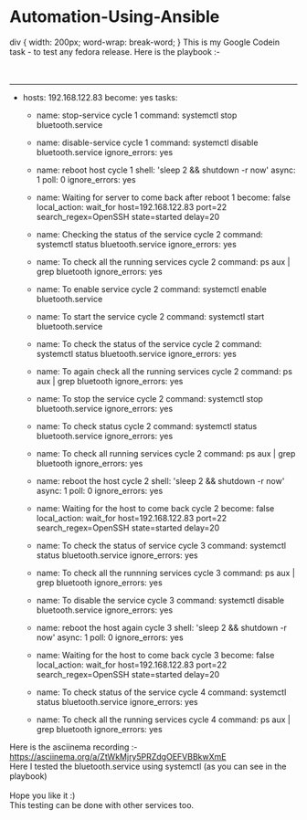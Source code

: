# Automation-Using-Ansible
<head>
div {
    width: 200px;
    word-wrap: break-word;
}
</head>
This is my Google Codein task - to test any fedora release. Here is the playbook :-<br><br><br>

---
- hosts: 192.168.122.83
  become: yes
  tasks:

  - name: stop-service cycle 1
    command: systemctl stop bluetooth.service


  - name: disable-service cycle 1
    command: systemctl disable bluetooth.service
    ignore_errors: yes

  - name: reboot host cycle 1
    shell: 'sleep 2 && shutdown -r now'
    async: 1
    poll: 0
    ignore_errors: yes


  - name: Waiting for server to come back after reboot 1
    become: false
    local_action: wait_for host=192.168.122.83  port=22  search_regex=OpenSSH  state=started  delay=20
  

  - name: Checking the status of the service cycle 2
    command: systemctl status bluetooth.service
    ignore_errors: yes


  - name: To check all the running services cycle 2
    command: ps aux | grep bluetooth
    ignore_errors: yes

  - name: To enable service cycle 2
    command: systemctl enable bluetooth.service


  - name: To start the service cycle 2
    command: systemctl start bluetooth.service


  - name: To check the status of the service cycle 2
    command: systemctl status bluetooth.service
    ignore_errors: yes


  - name: To again check all the running services cycle 2
    command: ps aux | grep bluetooth
    ignore_errors: yes

  - name: To stop the service cycle 2
    command: systemctl stop bluetooth.service
    ignore_errors: yes

  - name: To check status cycle 2
    command: systemctl status bluetooth.service
    ignore_errors: yes


  - name: To check all running services cycle 2
    command: ps aux | grep bluetooth
    ignore_errors: yes



  - name: reboot the host cycle 2
    shell: 'sleep 2 && shutdown -r now'
    async: 1
    poll: 0
    ignore_errors: yes


  - name: Waiting for the host to come back cycle 2
    become: false
    local_action: wait_for host=192.168.122.83  port=22  search_regex=OpenSSH  state=started  delay=20


  - name: To check the status of service cycle 3
    command: systemctl status bluetooth.service
    ignore_errors: yes

  - name: To check all the runnning services cycle 3
    command: ps aux | grep bluetooth
    ignore_errors: yes

  - name: To disable the service cycle 3
    command: systemctl disable bluetooth.service
    ignore_errors: yes

  - name: reboot the host again cycle 3
    shell: 'sleep 2 && shutdown -r now'
    async: 1
    poll: 0
    ignore_errors: yes

  - name: Waiting for the host to come back cycle 3
    become: false
    local_action: wait_for host=192.168.122.83  port=22  search_regex=OpenSSH  state=started  delay=20


  - name: To check status of the service cycle 4
    command: systemctl status bluetooth.service
    ignore_errors: yes


  - name: To check all the running services cycle 4
    command: ps aux | grep bluetooth
    ignore_errors: yes



  
Here is the asciinema recording :-
https://asciinema.org/a/ZtWkMjry5PRZdgOEFVBBkwXmE
<br>
Here I tested the bluetooth.service using systemctl (as you can see in the playbook)
<br>    
Hope you like it :)<br>
This testing can be done with other services too.
